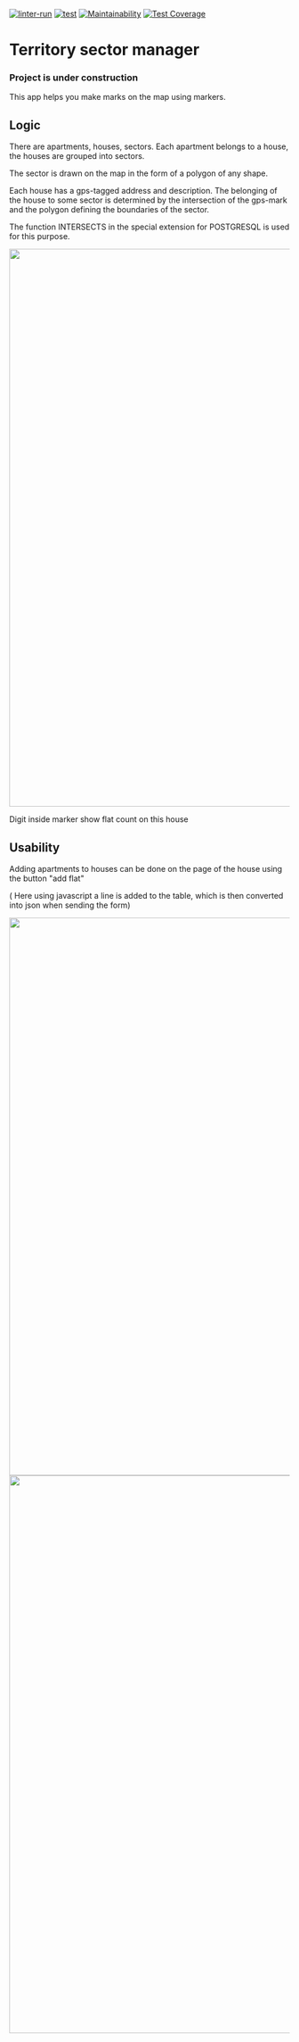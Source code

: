 [![linter-run](https://github.com/yuriy-kormin/territory_sectors/actions/workflows/linter-run.yml/badge.svg)](https://github.com/yuriy-kormin/territory_sectors/actions/workflows/linter-run.yml)
[![test](https://github.com/yuriy-kormin/territory_sectors/actions/workflows/django-test.yml/badge.svg)](https://github.com/yuriy-kormin/territory_sectors/actions/workflows/django-test.yml)
[![Maintainability](https://api.codeclimate.com/v1/badges/9c7062dd68f9f445a56e/maintainability)](https://codeclimate.com/github/yuriy-kormin/territory_sectors/maintainability)
[![Test Coverage](https://api.codeclimate.com/v1/badges/9c7062dd68f9f445a56e/test_coverage)](https://codeclimate.com/github/yuriy-kormin/territory_sectors/test_coverage)

# Territory sector manager

### Project is under construction


This app helps you make marks on the map using markers.

## Logic 

There are apartments, houses, sectors. Each apartment belongs to a house, the houses are grouped into sectors. 

The sector is drawn on the map in the form of a polygon of any shape.

Each house has a gps-tagged address and description. The belonging of the house to some sector is determined by the intersection of the gps-mark and the polygon defining the boundaries of the sector.  


The function INTERSECTS in the special extension for POSTGRESQL is used for this purpose.


<img width="1000" src="https://user-images.githubusercontent.com/96548294/218972719-42fd95db-46b0-494e-9b7a-bc357d3752e2.png">

Digit inside marker show flat count on this house

## Usability

Adding apartments to houses can be done on the page of the house using the button "add flat"

( Here using javascript a line is added to the table, which is then converted into json when sending the form)


<img width="1000" src="https://user-images.githubusercontent.com/96548294/218972835-e83c3b09-fdda-4b1d-a772-4070243269e5.png">


<img width="1000" src="https://user-images.githubusercontent.com/96548294/218980792-8a48d31b-ca6b-466b-8e87-bcec940f16e1.png">


